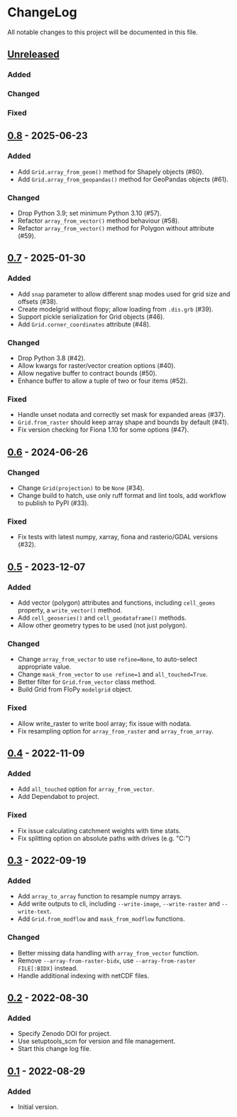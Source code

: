 # ChangeLog
All notable changes to this project will be documented in this file.

## [Unreleased]
### Added
### Changed
### Fixed

## [0.8] - 2025-06-23
### Added
- Add `Grid.array_from_geom()` method for Shapely objects (#60).
- Add `Grid.array_from_geopandas()` method for GeoPandas objects (#61).
### Changed
- Drop Python 3.9; set minimum Python 3.10 (#57).
- Refactor `array_from_vector()` method behaviour (#58).
- Refactor `array_from_vector()` method for Polygon without attribute (#59).

## [0.7] - 2025-01-30
### Added
- Add `snap` parameter to allow different snap modes used for grid size and offsets (#38).
- Create modelgrid without flopy; allow loading from `.dis.grb` (#39).
- Support pickle serialization for Grid objects (#46).
- Add `Grid.corner_coordinates` attribute (#48).
### Changed
- Drop Python 3.8 (#42).
- Allow kwargs for raster/vector creation options (#40).
- Allow negative buffer to contract bounds (#50).
- Enhance buffer to allow a tuple of two or four items (#52).
### Fixed
- Handle unset nodata and correctly set mask for expanded areas (#37).
- `Grid.from_raster` should keep array shape and bounds by default (#41).
- Fix version checking for Fiona 1.10 for some options (#47).

## [0.6] - 2024-06-26
### Changed
- Change `Grid(projection)` to be `None` (#34).
- Change build to hatch, use only ruff format and lint tools, add workflow to publish to PyPI (#33).
### Fixed
- Fix tests with latest numpy, xarray, fiona and rasterio/GDAL versions (#32).

## [0.5] - 2023-12-07
### Added
- Add vector (polygon) attributes and functions, including `cell_geoms` property, a `write_vector()` method.
- Add `cell_geoseries()` and `cell_geodataframe()` methods.
- Allow other geometry types to be used (not just polygon).
### Changed
- Change `array_from_vector` to use `refine=None`, to auto-select appropriate value.
- Change `mask_from_vector` to `use refine=1` and `all_touched=True`.
- Better filter for `Grid.from_vector` class method.
- Build Grid from FloPy `modelgrid` object.
### Fixed
- Allow write_raster to write bool array; fix issue with nodata.
- Fix resampling option for `array_from_raster` and `array_from_array`.

## [0.4] - 2022-11-09
### Added
- Add `all_touched` option for `array_from_vector`.
- Add Dependabot to project.
### Fixed
- Fix issue calculating catchment weights with time stats.
- Fix splitting option on absolute paths with drives (e.g. "C:")

## [0.3] - 2022-09-19
### Added
- Add `array_to_array` function to resample numpy arrays.
- Add write outputs to cli, including `--write-image`, `--write-raster` and `--write-text`.
- Add `Grid.from_modflow` and `mask_from_modflow` functions.
### Changed
- Better missing data handling with `array_from_vector` function.
- Remove `--array-from-raster-bidx`, use `--array-from-raster FILE[:BIDX]` instead.
- Handle additional indexing with netCDF files.

## [0.2] - 2022-08-30
### Added
- Specify Zenodo DOI for project.
- Use setuptools_scm for version and file management.
- Start this change log file.

## [0.1] - 2022-08-29
### Added
- Initial version.

[Unreleased]: https://github.com/mwtoews/gridit/compare/0.8...HEAD
[0.8]: https://github.com/mwtoews/gridit/compare/0.7...0.8
[0.7]: https://github.com/mwtoews/gridit/compare/0.6...0.7
[0.6]: https://github.com/mwtoews/gridit/compare/0.5...0.6
[0.5]: https://github.com/mwtoews/gridit/compare/0.4...0.5
[0.4]: https://github.com/mwtoews/gridit/compare/0.3...0.4
[0.3]: https://github.com/mwtoews/gridit/compare/0.2...0.3
[0.2]: https://github.com/mwtoews/gridit/compare/0.1...0.2
[0.1]: https://github.com/mwtoews/gridit/tree/0.1
